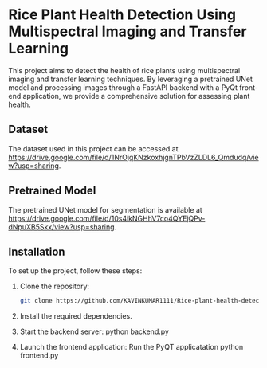 # Rice Plant Health Detection Using Multispectral Imaging and Transfer Learning

This project aims to detect the health of rice plants using multispectral imaging and transfer learning techniques. By leveraging a pretrained UNet model and processing images through a FastAPI backend with a PyQt front-end application, we provide a comprehensive solution for assessing plant health.

## Dataset
The dataset used in this project can be accessed at https://drive.google.com/file/d/1NrOjqKNzkoxhjgnTPbVzZLDL6_Qmdudq/view?usp=sharing.

## Pretrained Model
The pretrained UNet model for segmentation is available at https://drive.google.com/file/d/10s4ikNGHhV7co4QYEjQPv-dNpuXB5Skx/view?usp=sharing.

## Installation
To set up the project, follow these steps:
1. Clone the repository:
   ```bash
   git clone https://github.com/KAVINKUMAR1111/Rice-plant-health-detection-using-multispectral-imaging-and-transfer-learning.git

2. Install the required dependencies.

3. Start the backend server: python backend.py

4. Launch the frontend application: Run the PyQT applicatation python frontend.py
